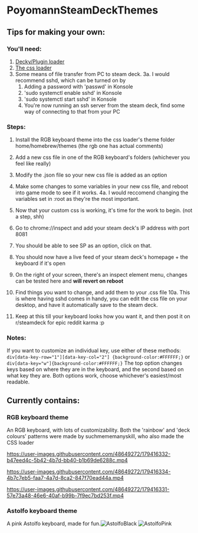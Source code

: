 # PoyomannSteamDeckThemes

## Tips for making your own:

### You'll need:
1. [Decky/Plugin loader](https://github.com/SteamDeckHomebrew/decky-loader)
2. [The css loader](https://github.com/suchmememanyskill/SDH-CssLoader/tree/dev) 
3. Some means of file transfer from PC to steam deck.
3a. I would recommend sshd, which can be turned on by
    1. Adding a password with 'passwd' in Konsole
    2. 'sudo systemctl enable sshd' in Konsole
    3. 'sudo systemctl start sshd' in Konsole
    4. You're now running an ssh server from the steam deck, find some way of connecting to that from your PC

### Steps:
1. Install the RGB keyboard theme into the css loader's theme folder home/homebrew/themes (the rgb one has actual comments)
2. Add a new css file in one of the RGB keyboard's folders (whichever you feel like really)
3. Modify the .json file so your new css file is added as an option
4. Make some changes to some variables in your new css file, and reboot into game mode to see if it works.
4a. I would reccomend changing the variables set in :root as they're the most important.

5. Now that your custom css is working, it's time for the work to begin. (not a step, shh)
6. Go to chrome://inspect and add your steam deck's IP address with port 8081
7. You should be able to see SP as an option, click on that.
8. You should now have a live feed of your steam deck's homepage + the keyboard if it's open
9. On the right of your screen, there's an inspect element menu, changes can be tested here and **will revert on reboot**
10. Find things you want to change, and add them to your .css file
10a. This is where having sshd comes in handy, you can edit the css file on your desktop, and have it automatically save to the steam deck.

11. Keep at this till your keyboard looks how you want it, and then post it on r/steamdeck for epic reddit karma :p

### Notes:

If you want to customize an individual key, use either of these methods:
`div[data-key-row="1"][data-key-col="2"] {background-color:#FFFFFF;}`
or
`div[data-key="w"]{background-color:#FFFFFF;}`
The top option changes keys based on where they are in the keyboard, and the second based on what key they are.
Both options work, choose whichever's easiest/most readable.


## Currently contains:

### RGB keyboard theme
An RGB keyboard, with lots of customizability.
Both the 'rainbow' and 'deck colours' patterns were made by suchmememanyskill, who also made the CSS loader

https://user-images.githubusercontent.com/48649272/179416332-b47eed4c-5b42-4b7d-bb40-b1b69de6288c.mp4

https://user-images.githubusercontent.com/48649272/179416334-4b7c7eb5-faa7-4a7d-8ca2-847f70ead44a.mp4

https://user-images.githubusercontent.com/48649272/179416331-57e73a48-46e6-40af-b99b-7f9ec7bd253f.mp4


### Astolfo keyboard theme
A pink Astolfo keyboard, made for fun.![AstolfoBlack](https://user-images.githubusercontent.com/48649272/179416386-eb74df5b-94de-444a-becb-28dfed7eb7a1.png)
![AstolfoPink](https://user-images.githubusercontent.com/48649272/179416388-fdf00675-2f32-4da8-b67c-3fe9eaff30bf.png)
